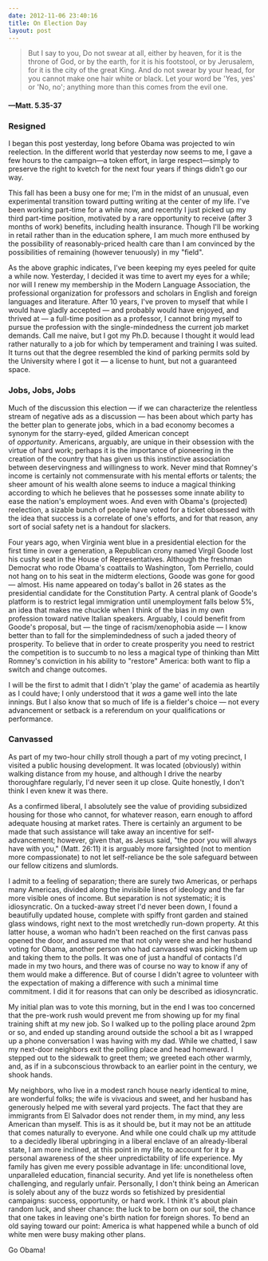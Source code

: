 ```yaml
---
date: 2012-11-06 23:40:16
title: On Election Day
layout: post
---
```


> But I say to you, Do not swear at all, either by heaven, for it is the throne of God, or by the earth, for it is his footstool, or by Jerusalem, for it is the city of the great King. And do not swear by your head, for you cannot make one hair white or black. Let your word be 'Yes, yes' or 'No, no'; anything more than this comes from the evil one. 
#### —Matt. 5.35-37

### Resigned
I began this post yesterday, long before Obama was projected to win reelection. In the different world that yesterday now seems to me, I gave a few hours to the campaign—a token effort, in large respect—simply to preserve the right to kvetch for the next four years if things didn't go our way.

This fall has been a busy one for me; I'm in the midst of an unusual, even experimental transition toward putting writing at the center of my life. I've been working part-time for a while now, and recently I just picked up my third part-time position, motivated by a rare opportunity to receive (after 3 months of work) benefits, including health insurance. Though I'll be working in retail rather than in the education sphere, I am much more enthused by the possibility of reasonably-priced health care than I am convinced by the possibilities of remaining (however tenuously) in my "field".

As the above graphic indicates, I've been keeping my eyes peeled for quite a while now. Yesterday, I decided it was time to avert my eyes for a while; nor will I renew my membership in the Modern Language Association, the professional organization for professors and scholars in English and foreign languages and literature. After 10 years, I've proven to myself that while I would have gladly accepted — and probably would have enjoyed, and thrived at — a full-time position as a professor, I cannot bring myself to pursue the profession with the single-mindedness the current job market demands. Call me naive, but I got my Ph.D. because I thought it would lead rather naturally to a job for which by temperament and training I was suited. It turns out that the degree resembled the kind of parking permits sold by the University where I got it — a license to hunt, but not a guaranteed space.

### Jobs, Jobs, Jobs
Much of the discussion this election — if we can characterize the relentless stream of negative ads as a discussion — has been about which party has the better plan to generate jobs, which in a bad economy becomes a synonym for the starry-eyed, gilded American concept of _opportunity_. Americans, arguably, are unique in their obsession with the virtue of hard work; perhaps it is the importance of pioneering in the creation of the country that has given us this instinctive association between deservingness and willingness to work. Never mind that Romney's income is certainly not commensurate with his mental efforts or talents; the sheer amount of his wealth alone seems to induce a magical thinking according to which he believes that he possesses some innate ability to ease the nation's employment woes. And even with Obama's (projected) reelection, a sizable bunch of people have voted for a ticket obsessed with the idea that success is a correlate of one's efforts, and for that reason, any sort of social safety net is a handout for slackers.

Four years ago, when Virginia went blue in a presidential election for the first time in over a generation, a Republican crony named Virgil Goode lost his cushy seat in the House of Representatives. Although the freshman Democrat who rode Obama's coattails to Washington, Tom Perriello, could not hang on to his seat in the midterm elections, Goode was gone for good — almost. His name appeared on today's ballot in 26 states as the presidential candidate for the Constitution Party. A central plank of Goode's platform is to restrict legal immigration until unemployment falls below 5%, an idea that makes me chuckle when I think of the bias in my own profession toward native Italian speakers. Arguably, I could benefit from Goode's proposal, but — the tinge of racism/xenophobia aside — I know better than to fall for the simplemindedness of such a jaded theory of prosperity. To believe that in order to create prosperity you need to restrict the competition is to succumb to no less a magical type of thinking than Mitt Romney's conviction in his ability to "restore" America: both want to flip a switch and change outcomes.

I will be the first to admit that I didn't 'play the game' of academia as heartily as I could have; I only understood that it _was_ a game well into the late innings. But I also know that so much of life is a fielder's choice — not every advancement or setback is a referendum on your qualifications or performance.

### Canvassed
As part of my two-hour chilly stroll though a part of my voting precinct, I visited a public housing development. It was located (obviously) within walking distance from my house, and although I drive the nearby thoroughfare regularly, I'd never seen it up close. Quite honestly, I don't think I even knew it was there.

As a confirmed liberal, I absolutely see the value of providing subsidized housing for those who cannot, for whatever reason, earn enough to afford adequate housing at market rates. There is certainly an argument to be made that such assistance will take away an incentive for self-advancement; however, given that, as Jesus said, "the poor you will always have with you," (Matt. 26:11) it is arguably more farsighted (not to mention more compassionate) to not let self-reliance be the sole safeguard between our fellow citizens and slumlords.

I admit to a feeling of separation; there are surely two Americas, or perhaps many Americas, divided along the invisibile lines of ideology and the far more visible ones of income. But separation is not systematic; it is idiosyncratic. On a tucked-away street I'd never been down, I found a beautifully updated house, complete with spiffy front garden and stained glass windows, right next to the most wretchedly run-down property. At this latter house, a woman who hadn't been reached on the first canvas pass opened the door, and assured me that not only were she and her husband voting for Obama, another person who had canvassed was picking them up and taking them to the polls. It was one of just a handful of contacts I'd made in my two hours, and there was of course no way to know if any of them would make a difference. But of course I didn't agree to volunteer with the expectation of making a difference with such a minimal time commitment. I did it for reasons that can only be described as idiosyncratic.

My initial plan was to vote this morning, but in the end I was too concerned that the pre-work rush would prevent me from showing up for my final training shift at my new job. So I walked up to the polling place around 2pm or so, and ended up standing around outside the school a bit as I wrapped up a phone conversation I was having with my dad. While we chatted, I saw my next-door neighbors exit the polling place and head homeward. I stepped out to the sidewalk to greet them; we greeted each other warmly, and, as if in a subconscious throwback to an earlier point in the century, we shook hands.

My neighbors, who live in a modest ranch house nearly identical to mine, are wonderful folks; the wife is vivacious and sweet, and her husband has generously helped me with several yard projects. The fact that they are immigrants from El Salvador does not render them, in my mind, any less American than myself. This is as it should be, but it may not be an attitude that comes naturally to everyone. And while one could chalk up my attitude  to a decidedly liberal upbringing in a liberal enclave of an already-liberal state, I am more inclined, at this point in my life, to account for it by a personal awareness of the sheer unpredictability of life experience. My family has given me every possible advantage in life: unconditional love, unparalleled education, financial security. And yet life is nonetheless often challenging, and regularly unfair. Personally, I don't think being an American is solely about any of the buzz words so fetishized by presidential campaigns: success, opportunity, or hard work. I think it's about plain random luck, and sheer chance: the luck to be born on our soil, the chance that one takes in leaving one's birth nation for foreign shores. To bend an old saying toward our point: America is what happened while a bunch of old white men were busy making other plans.

Go Obama!
